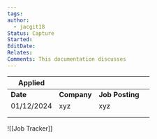 ```yaml
---
tags: 
author:
  - jacgit18
Status: Capture
Started: 
EditDate: 
Relates: 
Comments: This documentation discusses
---
```

| Applied |  |  |  |
| ---- | ---- | ---- | ---- |
| **Date** | **Company** | **Job Posting<br>** |  |
| 01/12/2024 | xyz | xyz |  |
|  |  |  |  |
|  |  |  |  |


![[Job Tracker]]